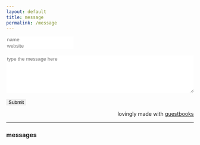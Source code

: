 ```yaml
---
layout: default
title: message
permalink: /message
---
```


<script async src="https://guestbooks.meadow.cafe/resources/js/embed_script/284/script.js"></script> 

<div id="guestbooks___guestbook-form-container">
    <form id="guestbooks___guestbook-form" action="https://guestbooks.meadow.cafe/guestbook/284/submit" method="post">
        <div class="guestbooks___input-container">
            <input placeholder="name" type="text" id="name" name="name" required style="font-family:'Pixelify Sans', 'Galmuri9', sans-serif; border:0;">
        </div>
        <div class="guestbooks___input-container">
            <input placeholder="website" type="url" id="website" name="website" style="font-family:'Pixelify Sans', 'Galmuri9', sans-serif; border:0;">
        </div>
        <br/>
        <div class="guestbooks___input-container">
            <textarea placeholder="type the message here" id="text" name="text" style="width: 100%; height:100px; box-sizing: border-box; resize: vertical; font-family:'Pixelify Sans', 'Galmuri9', sans-serif; border:0;" required></textarea>
        </div>
        <br/>
        <div id="guestbooks___challenge-answer-container"></div>  
        <input type="submit" value="Submit" style="font-family:'Pixelify Sans', 'Galmuri9', sans-serif; border:0;">
        <div id="guestbooks___error-message"></div>  
    </form>
</div>
<div id="guestbooks___guestbook-made-with" style="text-align: right;">
    lovingly made with <a target="_blank" href="https://guestbooks.meadow.cafe">guestbooks</a>
</div>  
<hr style="margin: 1em 0;"/>
<h3 id="guestbooks___guestbook-messages-header">messages</h3>
<div id="guestbooks___guestbook-messages-container"></div>  